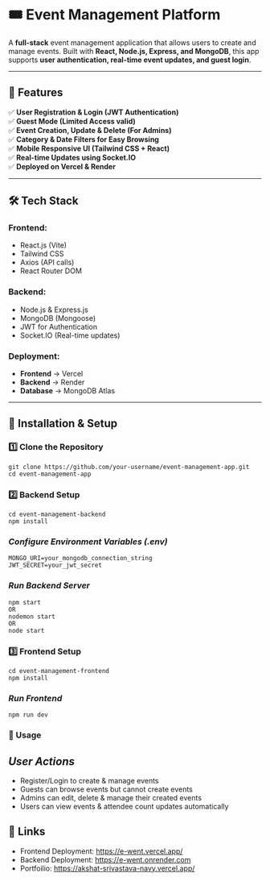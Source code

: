 # 🎟️ Event Management Platform

A **full-stack** event management application that allows users to create and manage events. Built with **React, Node.js, Express, and MongoDB**, this app supports **user authentication, real-time event updates, and guest login**.

---

## 🚀 Features
✅ **User Registration & Login (JWT Authentication)**  
✅ **Guest Mode (Limited Access valid)**  
✅ **Event Creation, Update & Delete (For Admins)**  
✅ **Category & Date Filters for Easy Browsing**  
✅ **Mobile Responsive UI (Tailwind CSS + React)**  
✅ **Real-time Updates using Socket.IO**  
✅ **Deployed on Vercel & Render**  

---

## 🛠️ Tech Stack
### **Frontend:**
- React.js (Vite)
- Tailwind CSS
- Axios (API calls)
- React Router DOM

### **Backend:**
- Node.js & Express.js
- MongoDB (Mongoose)
- JWT for Authentication
- Socket.IO (Real-time updates)

### **Deployment:**
- **Frontend** → Vercel  
- **Backend** → Render  
- **Database** → MongoDB Atlas  

---

## 🔧 Installation & Setup

### **1️⃣ Clone the Repository**
```
git clone https://github.com/your-username/event-management-app.git
cd event-management-app
```
### **2️⃣ Backend Setup**
```
cd event-management-backend
npm install
```
### *Configure Environment Variables (.env)*
```
MONGO_URI=your_mongodb_connection_string
JWT_SECRET=your_jwt_secret
```

### *Run Backend Server*
```
npm start
OR
nodemon start
OR
node start
```
### **3️⃣ Frontend Setup**
```
cd event-management-frontend
npm install
```

### *Run Frontend*
```
npm run dev
```
### 📌 Usage
## *User Actions*
- Register/Login to create & manage events
- Guests can browse events but cannot create events
- Admins can edit, delete & manage their created events
- Users can view events & attendee count updates automatically


## 🔗 Links 
- Frontend Deployment: https://e-went.vercel.app/
- Backend Deployment: https://e-went.onrender.com
- Portfoilio: https://akshat-srivastava-navy.vercel.app/



